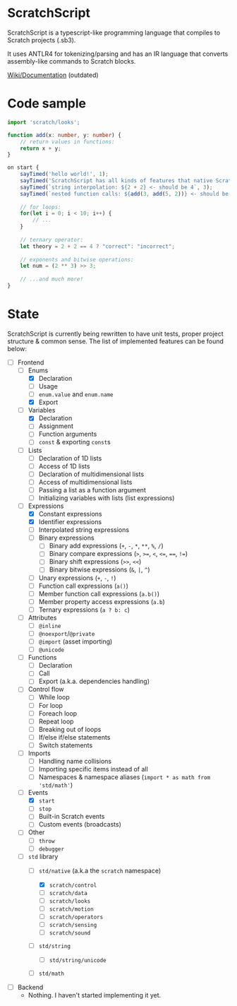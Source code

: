 ﻿# ScratchScript

ScratchScript is a typescript-like programming language that compiles to Scratch projects (.sb3).

It uses ANTLR4 for tokenizing/parsing and has an IR language that converts assembly-like commands to Scratch blocks.

[Wiki/Documentation](https://scratchscript.github.io) (outdated)

# Code sample

```ts
import 'scratch/looks';

function add(x: number, y: number) {
    // return values in functions:
    return x + y;
}

on start {
    sayTimed('hello world!', 1);
    sayTimed('ScratchScript has all kinds of features that native Scratch lacks, like:', 5);
    sayTimed(`string interpolation: ${2 + 2} <- should be 4`, 3);
    sayTimed(`nested function calls: ${add(3, add(5, 2))} <- should be 10`, 3);
    
    // for loops:
    for(let i = 0; i < 10; i++) {
        // ...
    }
    
    // ternary operator:
    let theory = 2 + 2 == 4 ? "correct": "incorrect";
    
    // exponents and bitwise operations:
    let num = (2 ** 3) >> 3;
    
    // ...and much more!
}   
```

# State

ScratchScript is currently being rewritten to have unit tests, proper project structure & common sense. The list of implemented features can be found below:

- [ ] Frontend
  - [ ] Enums
    - [x] Declaration
    - [ ] Usage
    - [ ] `enum.value` and `enum.name`
    - [x] Export
  - [ ] Variables
    - [x] Declaration
    - [ ] Assignment
    - [ ] Function arguments
    - [ ] `const` & exporting `const`s
  - [ ] Lists
    - [ ] Declaration of 1D lists
    - [ ] Access of 1D lists
    - [ ] Declaration of multidimensional lists
    - [ ] Access of multidimensional lists
    - [ ] Passing a list as a function argument
    - [ ] Initializing variables with lists (list expressions)
  - [ ] Expressions
    - [x] Constant expressions
    - [x] Identifier expressions
    - [ ] Interpolated string expressions
    - [ ] Binary expressions
        - [ ] Binary add expressions (`+`, `-`, `*`, `**`, `%`, `/`)
        - [ ] Binary compare expressions (`>`, `>=`, `<`, `<=`, `==`, `!=`)
        - [ ] Binary shift expressions (`>>`, `<<`)
        - [ ] Binary bitwise expressions (`&`, `|`, `^`)
    - [ ] Unary expressions (`+`, `-`, `!`)
    - [ ] Function call expressions (`a()`)
    - [ ] Member function call expressions (`a.b()`)
    - [ ] Member property access expressions (`a.b`)
    - [ ] Ternary expressions (`a ? b: c`)
  - [ ] Attributes
    - [ ] `@inline`
    - [ ] `@noexport`/`@private`
    - [ ] `@import` (asset importing)
    - [ ] `@unicode`
  - [ ] Functions
    - [ ] Declaration
    - [ ] Call
    - [ ] Export (a.k.a. dependencies handling)
  - [ ] Control flow
    - [ ] While loop
    - [ ] For loop
    - [ ] Foreach loop
    - [ ] Repeat loop
    - [ ] Breaking out of loops
    - [ ] If/else if/else statements
    - [ ] Switch statements
  - [ ] Imports
    - [ ] Handling name collisions
    - [ ] Importing specific items instead of all
    - [ ] Namespaces & namespace aliases (`import * as math from 'std/math'`)
  - [ ] Events
    - [x] `start`
    - [ ] `stop`
    - [ ] Built-in Scratch events
    - [ ] Custom events (broadcasts)
  - [ ] Other
    - [ ] `throw`
    - [ ] `debugger`
  - [ ] `std` library
    - [ ] `std/native` (a.k.a the `scratch` namespace)
      - [x] `scratch/control`
      - [ ] `scratch/data`
      - [ ] `scratch/looks`
      - [ ] `scratch/motion`
      - [ ] `scratch/operators`
      - [ ] `scratch/sensing`
      - [ ] `scratch/sound`
    - [ ] `std/string`
      - [ ] `std/string/unicode`
    - [ ] `std/math`
    

- [ ] Backend
  - Nothing. I haven't started implementing it yet.